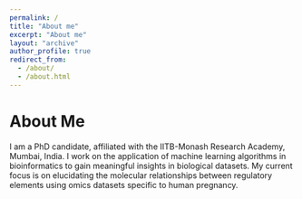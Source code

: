 ```yaml
---
permalink: /
title: "About me"
excerpt: "About me"
layout: "archive"
author_profile: true
redirect_from:
  - /about/
  - /about.html
---
```


# About Me

I am a PhD candidate, affiliated with the IITB-Monash Research Academy, Mumbai, India. I work on the application of machine learning algorithms in bioinformatics to gain meaningful insights in biological datasets. My current focus is on elucidating the molecular relationships between regulatory elements using omics datasets specific to human pregnancy.
